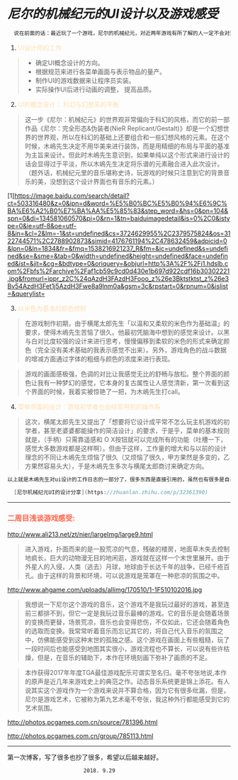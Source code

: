 # ***尼尔的机械纪元的UI设计以及游戏感受***


```java
  说在前面的话：最近玩了一个游戏，尼尔的机械纪元，对近两年游戏有所了解的人一定不会对这个游戏陌生，我在这里准备浅谈一下该游戏的UI设计，该文观点支撑来自于UI与机械设计师之一的木嶋先生的分享。
```
1. <font color=NavajoWhite>UI设计师的工作</font>
>  * 确定UI概念设计的方向。
>  * 根据规范来进行各菜单画面与表示物品的量产。
>  * 制作UI的游戏数据来让程序员实装。
>  * 实际操作UI后进行动画的调整， 提高品质。

2. <font color=NavajoWhite>UI的概念设计： 科幻与幻想系的平衡</font>

> 这一步《尼尔：机械纪元》的世界观非常偏向于科幻的风格，而它的前一部作品《尼尔：完全形态&伪装者(NieR Replicant/Gestalt)》却是一个幻想世界的世界观，所以在科幻的基础上还要组合和一些幻想风格的元素。在这个时候，木嶋先生决定不用华美来进行装饰，而是用精细的布局与平面的基准为主旨来设计。但此时木嶋先生意识到，如果单纯以这个形式来进行设计的话会显得过于平淡，所以木嶋先生决定将乐谱的元素融合进入此次设计。（题外话，机械纪元里的音乐堪称史诗，玩游戏的时候只注意到它的背景音乐的美，没想到这个设计界面也有音乐的元素。）

[1]https://image.baidu.com/search/detail?ct=503316480&z=0&ipn=d&word=%E5%B0%BC%E5%B0%94%E6%9C%BA%E6%A2%B0%E7%BA%AA%E5%85%83&step_word=&hs=0&pn=104&spn=0&di=134581060570&pi=0&rn=1&tn=baiduimagedetail&is=0%2C0&istype=0&ie=utf-8&oe=utf-8&in=&cl=2&lm=-1&st=undefined&cs=3724629955%2C2379575824&os=3122744571%2C2788902873&simid=4176761194%2C478632459&adpicid=0&lpn=0&ln=1834&fr=&fmq=1538216921237_R&fm=&ic=undefined&s=undefined&se=&sme=&tab=0&width=undefined&height=undefined&face=undefined&ist=&jit=&cg=&bdtype=0&oriquery=&objurl=http%3A%2F%2Fi1.hdslb.com%2Fbfs%2Farchive%2Faf1cb59c9cd0d430e1b697d922cdf16b30302221.jpg&fromurl=ippr_z2C%24qAzdH3FAzdH3Fooo_z%26e3Bktstktst_z%26e3Bv54AzdH3Fet1j5AzdH3Fwe8a9lnm0a&gsm=3c&rpstart=0&rpnum=0&islist=&querylist=

3. <font color=NavajoWhite>以米色为基准的颜色控制</font>

>在游戏制作初期，由于横尾太郎先生「以温和又柔软的米色作为基础温」的要求，使得木嶋先生苦恼了很久。他最初凭脑海中想到的感觉来设计。以黑与白对比度较强的设计来进行思考，慢慢偏移到柔软的米色的形式来确定颜色（完全没有美术基础的我表示感觉不出来）。另外，游戏角色的战斗数据的增减方面通过字体的粗细与颜色的浓度来进行表现。

>游戏的画面感极强，色调的对比让我感觉无比的舒畅与放松。整个界面的颜色让我有一种梦幻的感觉，它本身的复古属性让人感觉清新，第一次看到这个界面的时候，我着实被惊艳了一把，为木嶋先生打call。

4. <font color=NavajoWhite>菜单界面的设计：游戏初学者也会经常用到的操作系</font>

>这次，横尾太郎先生又提出了「想要将它设计成平常不怎么玩主机游戏的初学者，甚至老婆婆都能操作的简洁设计」的要求，于是乎，菜单的基本规则就是，（手柄）只需靠遥感和  O  X按钮就可以完成所有的功能（吐槽一下，感觉大多数游戏都是这样啊）。但由于这样，工作量的增大和与以前的设计理念的不同让木嶋先生烦恼了很久（又烦恼了很久，甲方果然是多变的，乙方果然容易头大），于是木嶋先生多次与横尾太郎商讨来确定方向。

```java
以上就是木嶋先生对ui设计的工作日志的一部分了，很多东西是直接引用的，虽然也有很多是自己的语言，但是由于事先并没有与原作者联系，若原作者看到，请联系我，我会删掉或者商讨其它的办法。以下是原文的地址。

  [尼尔机械纪元UI的设计分享](https://zhuanlan.zhihu.com/p/32361390)
```
-------
###   <font color=Tomato >二周目浅谈游戏感受:</font>

http://www.ali213.net/zt/nier/largeImg/large9.html

>进入游戏，扑面而来的是一股荒凉的气息，残破的楼房，地面草木失去控制地疯长，巨大的动物漫无目的地闲逛，游戏就在这样一个末世里展开。由于外星人的入侵，人类（逃去）月球，地球由于长达千年的战争，已经千疮百孔。由于这样的背景和环境，可以说游戏是笼罩在一种悲凉的氛围之中。

http://www.ahgame.com/uploads/allimg/170510/1-1F510102016.jpg

>我想说一下尼尔这个游戏的音乐，这个游戏不是我玩过最好的游戏，甚至连前三都排不到，但它一定是我玩过音乐最棒的游戏。它的音乐是会随着场景的变换而更替，场景荒凉，音乐也会变得悲伤，不仅如此，它还会随着角色的选取而变换。我常常听着音乐而忘记其它的，将自己代入音乐的氛围之中，仿佛能感受到这种末世的孤独之感。这个游戏在画面上有些粗糙，玩了一段时间后也能感受到地图其实很小，游戏流程也不算长，可以说有些许枯燥，但是，在音乐的辅助下，本作在环境刻画下弥补了画质的不足。

>本作获得2017年年度TGA最佳游戏配乐可谓实至名归。毫不夸张地说,本作的原声是近几年来游戏史上的典范之作。动态音乐系统更是锦上添花。有人说其实这个游戏作为一个游戏来说并不算合格，因为它有很多纰漏，但是，尼尔是游戏艺术，它被称为第九艺术毫不夸张，我这种外行都能感受到它的艺术氛围。

http://photos.pcgames.com.cn/source/781396.html

http://photos.pcgames.com.cn/group/785113.html

--------

第一次博客，写了很多也抄了很多，希望以后越来越好。

                            2018. 9.29






